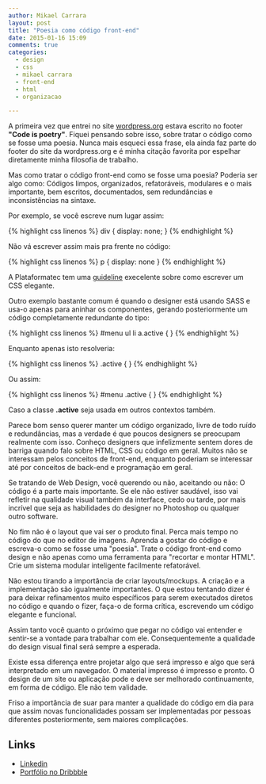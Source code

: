 ```yaml
---
author: Mikael Carrara
layout: post
title: "Poesia como código front-end"
date: 2015-01-16 15:09
comments: true
categories:
  - design
  - css
  - mikael carrara
  - front-end
  - html
  - organizacao

---
```


A primeira vez que entrei no site [wordpress.org](http://wordpress.org) estava escrito no footer **"Code is poetry"**. Fiquei pensando sobre isso, sobre tratar o código como se fosse uma poesia. Nunca mais esqueci essa frase, ela ainda faz parte do footer do site da wordpress.org e é minha citação favorita por espelhar diretamente minha filosofia de trabalho.

<!--more-->

Mas como tratar o código front-end como se fosse uma poesia? Poderia ser algo como: Códigos limpos, organizados, refatoráveis, modulares e o mais importante, bem escritos, documentados, sem redundâncias e inconsistências na sintaxe.

Por exemplo, se você escreve num lugar assim:

{% highlight css linenos %}
div {
  display: none;
}
{% endhighlight %}

Não vá escrever assim mais pra frente no código:

{% highlight css linenos %}
p { display: none }
{% endhighlight %}

A Plataformatec tem uma [guideline](http://guidelines.plataformatec.com.br/css.html) execelente sobre como escrever um CSS elegante.

Outro exemplo bastante comum é quando o designer está usando SASS e usa-o apenas para aninhar os componentes, gerando posteriormente um código completamente redundante do tipo:

{% highlight css linenos %}
#menu ul li a.active {
}
{% endhighlight %}

Enquanto apenas isto resolveria:

{% highlight css linenos %}
.active {
}
{% endhighlight %}

Ou assim:

{% highlight css linenos %}
#menu .active {
}
{% endhighlight %}

Caso a classe **.active** seja usada em outros contextos também.

Parece bom senso querer manter um código organizado, livre de todo ruído e redundâncias, mas a verdade é que poucos designers se preocupam realmente com isso. Conheço designers que infelizmente sentem dores de barriga quando falo sobre HTML, CSS ou código em geral. Muitos não se interessam pelos conceitos de front-end, enquanto poderiam se interessar até por conceitos de back-end e programação em geral.

Se tratando de Web Design, você querendo ou não, aceitando ou não: O código é a parte mais importante. Se ele não estiver saudável, isso vai refletir na qualidade visual também da interface, cedo ou tarde, por mais incrível que seja as habilidades do designer no Photoshop ou qualquer outro software.

No fim não é o layout que vai ser o produto final. Perca mais tempo no código do que no editor de imagens. Aprenda a gostar do código e escreva-o como se fosse uma "poesia". Trate o código front-end como design e não apenas como uma ferramenta para "recortar e montar HTML". Crie um sistema modular inteligente facilmente refatorável.

Não estou tirando a importância de criar layouts/mockups. A criação e a implementação são igualmente importantes. O que estou tentando dizer é para deixar refinamentos muito específicos para serem executados diretos no código e quando o fizer, faça-o de forma crítica, escrevendo um código elegante e funcional.

Assim tanto você quanto o próximo que pegar no código vai entender e sentir-se a vontade para trabalhar com ele. Consequentemente a qualidade do design visual final será sempre a esperada.

Existe essa diferença entre projetar algo que será impresso e algo que será interpretado em um navegador. O material impresso é impresso e pronto. O design de um site ou aplicação pode e deve ser melhorado continuamente, em forma de código. Ele não tem validade.

Friso a importância de suar para manter a qualidade do código em dia para que assim novas funcionalidades possam ser implementadas por pessoas diferentes posteriormente, sem maiores complicações.


## Links

- [Linkedin](http://br.linkedin.com/in/mikaelcarrara/)
- [Portfólio no Dribbble](http://dribbble.com/mikaelcarrara)
